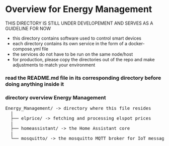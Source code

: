 # Overview for Energy Management

THIS DIRECTORY IS STILL UNDER DEVELOPEMENT AND SERVES AS A GUIDELINE FOR NOW

* this directory contains software used to control smart devices
* each directory contains its own service in the form of a docker-compose.yml file
* the services do not have to be run on the same node/host
* for production, please copy the directories out of the repo and make adjustments to match your environment

### read the README.md file in its corresponding directory before doing anything inside it

### directory overview Energy Management
<pre>
Energy_Management/ -> directory where this file resides
  |
  ├── elprice/ -> fetching and processing elspot prices
  |
  ├── homeassistant/ -> the Home Assistant core
  |
  └── mosquitto/ -> the mosquitto MQTT broker for IoT message delivering
</pre>
